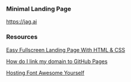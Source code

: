 ### Minimal Landing Page

https://jag.ai

### Resources

[Easy Fullscreen Landing Page With HTML & CSS](https://www.youtube.com/watch?v=hVdTQWASliE)

[How do I link my domain to GitHub Pages](https://www.namecheap.com/support/knowledgebase/article.aspx/9645/2208/how-do-i-link-my-domain-to-github-pages)

[Hosting Font Awesome Yourself](https://fontawesome.com/how-to-use/on-the-web/setup/hosting-font-awesome-yourself)
